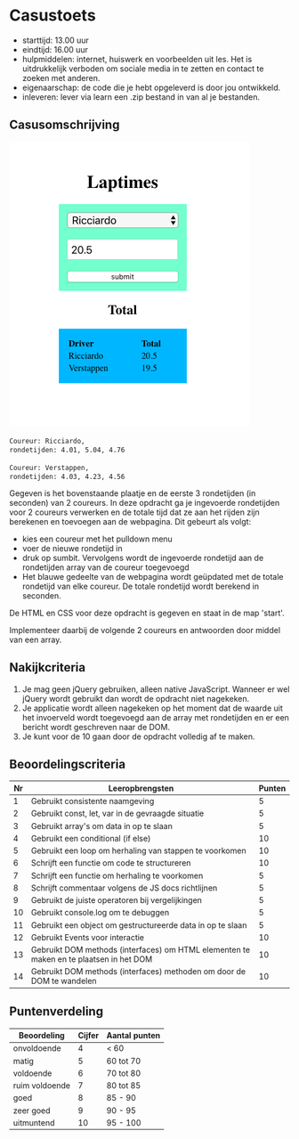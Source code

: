 # Casustoets

- starttijd: 13.00 uur
- eindtijd: 16.00 uur
- hulpmiddelen: internet, huiswerk en voorbeelden uit les. Het is uitdrukkelijk verboden om sociale media in te zetten en contact te zoeken met anderen.
- eigenaarschap: de code die je hebt opgeleverd is door jou ontwikkeld.
- inleveren: lever via learn een .zip bestand in van al je bestanden.

## Casusomschrijving

![f1 driver](laptimes.png)  

```
Coureur: Ricciardo,
rondetijden: 4.01, 5.04, 4.76

Coureur: Verstappen,
rondetijden: 4.03, 4.23, 4.56
```

Gegeven is het bovenstaande plaatje en de eerste 3 rondetijden (in seconden) van 2 coureurs. In deze opdracht ga je ingevoerde rondetijden voor 2 coureurs verwerken en de totale tijd dat ze aan het rijden zijn berekenen en toevoegen aan de webpagina. Dit gebeurt als volgt:

- kies een coureur met het pulldown menu
- voer de nieuwe rondetijd in
- druk op sumbit. Vervolgens wordt de ingevoerde rondetijd aan de rondetijden array van de coureur toegevoegd
- Het blauwe gedeelte van de webpagina wordt geüpdated met de totale rondetijd van elke coureur. De totale rondetijd wordt berekend in seconden.

De HTML en CSS voor deze opdracht is gegeven en staat in de map 'start'.

Implementeer daarbij de volgende 2 coureurs en antwoorden door middel van een array.



## Nakijkcriteria

1. Je mag geen jQuery gebruiken, alleen native JavaScript. Wanneer er wel jQuery wordt gebruikt dan wordt de opdracht niet nagekeken.
2. Je applicatie wordt alleen nagekeken op het moment dat de waarde uit het invoerveld wordt toegevoegd aan de array met rondetijden en er een bericht wordt geschreven naar de DOM.
3. Je kunt voor de 10 gaan door de opdracht volledig af te maken.

## Beoordelingscriteria

Nr | Leeropbrengsten | Punten
---|---|---
1 | Gebruikt consistente naamgeving | 5
2 | Gebruikt const, let, var in de gevraagde situatie | 5
3 | Gebruikt array's om data in op te slaan | 5
4 | Gebruikt een conditional (if else)| 10
5 | Gebruikt een loop om herhaling van stappen te voorkomen | 10
6 | Schrijft een functie om code te structureren | 10
7 | Schrijft een functie om herhaling te voorkomen | 5
8 | Schrijft commentaar volgens de JS docs richtlijnen | 5
9 | Gebruikt de juiste operatoren bij vergelijkingen | 5
10 | Gebruikt console.log om te debuggen | 5
11 | Gebruikt een object om gestructureerde data in op te slaan | 5
12 | Gebruikt Events voor interactie | 10
13 | Gebruikt DOM methods (interfaces) om HTML elementen te maken en te plaatsen in het DOM | 10
14 | Gebruikt DOM methods (interfaces) methoden om door de DOM te wandelen | 10

## Puntenverdeling

Beoordeling | Cijfer | Aantal punten
---|---|---
onvoldoende | 4 | < 60
matig | 5 | 60 tot 70
voldoende | 6 | 70 tot 80
ruim voldoende | 7 | 80 tot 85
goed | 8 | 85 - 90
zeer goed | 9 | 90 - 95
uitmuntend | 10 | 95 - 100